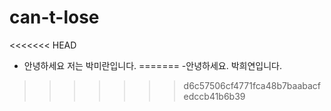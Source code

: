 # can-t-lose

<<<<<<< HEAD
- 안녕하세요 저는 박미란입니다.
=======
-안녕하세요. 박희연입니다.
>>>>>>> d6c57506cf4771fca48b7baabacfedccb41b6b39
